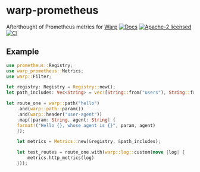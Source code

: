 # warp-prometheus

Afterthought of Prometheus metrics for [Warp](https://github.com/seanmonstar/warp)
[![Docs](https://docs.rs/warp-prometheus/badge.svg)](https://docs.rs/warp-prometheus/)
[![Apache-2 licensed](https://img.shields.io/crates/l/warp-prometheus.svg)](./LICENSE)
[![CI](https://github.com/calvinbrown085/warp-prometheus/workflows/Rust/badge.svg)](https://github.com/calvinbrown085/warp-prometheus/actions?query=workflow%3ARust)


## Example
```rust
use prometheus::Registry;
use warp_prometheus::Metrics;
use warp::Filter;

let registry: Registry = Registry::new();
let path_includes: Vec<String> = vec![String::from("users"), String::from("registration")];

let route_one = warp::path("hello")
    .and(warp::path::param())
    .and(warp::header("user-agent"))
    .map(|param: String, agent: String| {
    format!("Hello {}, whose agent is {}", param, agent)
    });

    let metrics = Metrics::new(&registry, &path_includes);

    let test_routes = route_one.with(warp::log::custom(move |log| {
        metrics.http_metrics(log)
    }));
```